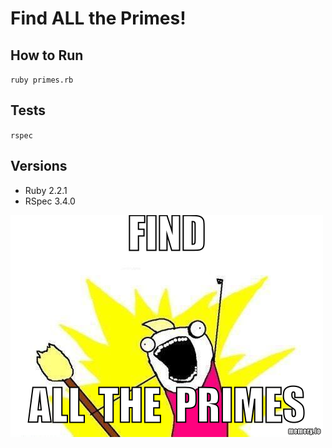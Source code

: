# Find ALL the Primes!
## How to Run
`ruby primes.rb`

## Tests
`rspec`

## Versions
- Ruby 2.2.1
- RSpec 3.4.0

![all the things](https://raw.githubusercontent.com/beane/primes-for-days/master/primes.png)
